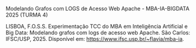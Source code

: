 Modelando Grafos com LOGS de Acesso Web Apache - MBA-IA-BIGDATA 2025 (TURMA 4)

LISBOA, F.O.S.S. Experimentação TCC do MBA em Inteligência Artificial e Big Data: Modelando grafos com logs de acesso web Apache.
São Carlos: IFSC/USP, 2025. Disponível em: https://www.ifsc.usp.br/~flavia/mba-ia.

